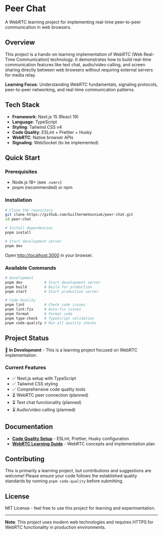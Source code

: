 # Peer Chat

A WebRTC learning project for implementing real-time peer-to-peer communication in web browsers.

## Overview

This project is a hands-on learning implementation of WebRTC (Web Real-Time Communication) technology. It demonstrates how to build real-time communication features like text chat, audio/video calling, and screen sharing directly between web browsers without requiring external servers for media relay.

**Learning Focus**: Understanding WebRTC fundamentals, signaling protocols, peer-to-peer networking, and real-time communication patterns.

## Tech Stack

- **Framework**: Next.js 15 (React 19)
- **Language**: TypeScript
- **Styling**: Tailwind CSS v4
- **Code Quality**: ESLint + Prettier + Husky
- **WebRTC**: Native browser APIs
- **Signaling**: WebSocket (to be implemented)

## Quick Start

### Prerequisites

- Node.js 18+ (see `.nvmrc`)
- pnpm (recommended) or npm

### Installation

```bash
# Clone the repository
git clone https://github.com/GuilhermeVozniak/peer-chat.git
cd peer-chat

# Install dependencies
pnpm install

# Start development server
pnpm dev
```

Open [http://localhost:3000](http://localhost:3000) in your browser.

### Available Commands

```bash
# Development
pnpm dev          # Start development server
pnpm build        # Build for production
pnpm start        # Start production server

# Code Quality
pnpm lint         # Check code issues
pnpm lint:fix     # Auto-fix issues
pnpm format       # Format code
pnpm type-check   # TypeScript validation
pnpm code-quality # Run all quality checks
```

## Project Status

🚧 **In Development** - This is a learning project focused on WebRTC implementation.

### Current Features

- ✅ Next.js setup with TypeScript
- ✅ Tailwind CSS styling
- ✅ Comprehensive code quality tools
- ⏳ WebRTC peer connection (planned)
- ⏳ Text chat functionality (planned)
- ⏳ Audio/video calling (planned)

## Documentation

- **[Code Quality Setup](./docs/code-quality.md)** - ESLint, Prettier, Husky configuration
- **[WebRTC Learning Guide](./docs/webrtc-learning.md)** - WebRTC concepts and implementation plan

## Contributing

This is primarily a learning project, but contributions and suggestions are welcome! Please ensure your code follows the established quality standards by running `pnpm code-quality` before submitting.

## License

MIT License - feel free to use this project for learning and experimentation.

---

**Note**: This project uses modern web technologies and requires HTTPS for WebRTC functionality in production environments.
